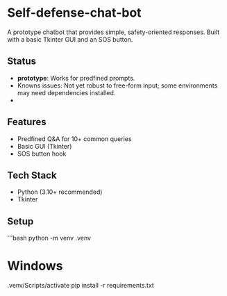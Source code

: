 # Self-defense-chat-bot
A prototype chatbot that provides simple, safety-oriented responses. Built with a basic Tkinter GUI and an SOS button.

## Status 
- **prototype**: Works for predfined prompts.
- Knowns issues: Not yet robust to free-form input; some environments may need dependencies installed.
- 
## Features 
- Predfined Q&A for 10+ common queries
- Basic GUI (Tkinter)
- SOS button hook

## Tech Stack 
- Python (3.10+ recommended)
- Tkinter

## Setup
'''bash 
python -m venv .venv

# Windows 
.venv/Scripts/activate
pip install -r requirements.txt 
